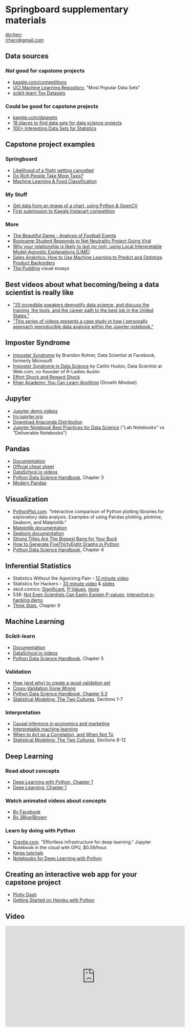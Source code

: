 # Springboard supplementary materials

<i class="fab fa-twitter"></i> [@rrherr](https://twitter.com/rrherr)  
<i class="fas fa-envelope"></i> [rrherr@gmail.com](mailto:rrherr@gmail.com)

## Data sources

### *Not* good for capstone projects
- [kaggle.com/competitions](https://www.kaggle.com/competitions)
- [UCI Machine Learning Repository](http://archive.ics.uci.edu/ml/index.php), "Most Popular Data Sets"
- [scikit-learn Toy Datasets](http://scikit-learn.org/stable/datasets/index.html#toy-datasets)

### Could be good for capstone projects
- [kaggle.com/datasets](https://www.kaggle.com/datasets)
- [18 places to find data sets for data science projects](https://www.dataquest.io/blog/free-datasets-for-projects/)
- [100+ Interesting Data Sets for Statistics](http://rs.io/100-interesting-data-sets-for-statistics/)

## Capstone project examples

### Springboard
- [Likelihood of a flight getting cancelled](https://github.com/aajains/springboard-datascience-intensive/tree/master/capstone_project)
- [Do Rich People Take More Taxis?](https://www.springboard.com/blog/do-rich-people-take-more-taxis/)
- [Machine Learning & Food Classification](https://simonb83.github.io/machine-learning-food-classification.html)

### My Stuff
- [Get data from an image of a chart, using Python & OpenCV](https://github.com/rrherr/hired/blob/master/Get%20data%20from%20image%20of%20chart.ipynb)
- [First submission to Kaggle Instacart competition](https://github.com/rrherr/springboard/blob/master/Kaggle%20Instacart%20first%20submission.ipynb)

### More
- [The Beautiful Game - Analysis of Football Events](https://www.kaggle.com/ahmedyoussef/the-beautiful-game-analysis-of-football-events)
- [Bootcamp Student Responds to Net Neutrality Project Going Viral](http://www.thisismetis.com/blog/metis-student-jeff-kao-responds-to-net-neutrality-project-going-viral)
- [Why your relationship is likely to last (or not): using Local Interpretable Model-Agnostic Explanations (LIME)](http://blog.fastforwardlabs.com/2017/09/01/LIME-for-couples.html)
- [Sales Analytics: How to Use Machine Learning to Predict and Optimize Product Backorders](http://www.business-science.io/business/2017/10/16/sales_backorder_prediction.html)
- [The Pudding](https://pudding.cool/) visual essays

## Best videos about what becoming/being a data scientist is really like
- ["25 incredible speakers demystify data science, and discuss the training, the tools, and the career path to the best job in the United States."](https://www.thisismetis.com/demystifying-data-science-recordings)
- ["This series of videos presents a case study in how I personally approach reproducible data analysis within the Jupyter notebook."](http://jakevdp.github.io/blog/2017/03/03/reproducible-data-analysis-in-jupyter/)

## Imposter Syndrome
- [Imposter Syndrome](https://brohrer.github.io/imposter_syndrome.html) by Brandon Rohrer, Data Scientist at Facebook, formerly Microsoft
- [Imposter Syndrome in Data Science](https://caitlinhudon.com/2018/01/19/imposter-syndrome-in-data-science/) by Caitlin Hudon, Data Scientist at Web.com, co-founder of R-Ladies Austin
- [Effort Shock and Reward Shock](http://www.tempobook.com/2014/07/09/effort-shock-and-reward-shock/)
- [Khan Academy: You Can Learn Anything](https://www.khanacademy.org/youcanlearnanything) (Growth Mindset)

## Jupyter
- [Jupyter demo videos](https://www.youtube.com/watch?v=DLWBfR2hxoo&list=PLVc-QdfGfSl0vQ0wUlDbqmp0m9hEoIUmF)
- [try.jupyter.org](https://try.jupyter.org/)
- [Download Anaconda Distribution](https://www.anaconda.com/download/)
- [Jupyter Notebook Best Practices for Data Science](https://svds.com/jupyter-notebook-best-practices-for-data-science/) ("Lab Notebooks" vs "Deliverable Notebooks")

## Pandas
- [Documentation](http://pandas.pydata.org/pandas-docs/stable/)
- [Official cheat sheet](https://github.com/pandas-dev/pandas/tree/master/doc/cheatsheet)
- [DataSchool.io videos](http://www.dataschool.io/easier-data-analysis-with-pandas/)
- [Python Data Science Handbook](https://jakevdp.github.io/PythonDataScienceHandbook/), Chapter 3
- [Modern Pandas](https://tomaugspurger.github.io/modern-1-intro)

## Visualization
- [PythonPlot.com](http://pythonplot.com/). "Interactive comparison of Python plotting libraries for exploratory data analysis. Examples of using Pandas plotting, plotnine, Seaborn, and Matplotlib."
- [Matplotlib documentation](https://matplotlib.org/index.html)
- [Seaborn documentation](https://seaborn.pydata.org)
- [Strong Titles Are The Biggest Bang for Your Buck](http://stephanieevergreen.com/strong-titles/)
- [How to Generate FiveThirtyEight Graphs in Python](https://www.dataquest.io/blog/making-538-plots/)
- [Python Data Science Handbook](https://jakevdp.github.io/PythonDataScienceHandbook/), Chapter 4

## Inferential Statistics
- Statistics Without the Agonizing Pain – [12 minute video](https://www.youtube.com/watch?v=5Dnw46eC-0o)
- Statistics for Hackers – [33 minute video](https://www.youtube.com/watch?v=Iq9DzN6mvYA) & [slides](https://speakerdeck.com/jakevdp/statistics-for-hackers)
- xkcd comics: [Significant](https://www.explainxkcd.com/wiki/index.php/882:_Significant), [P-Values](https://www.explainxkcd.com/wiki/index.php/1478:_P-Values), [more](https://www.explainxkcd.com/wiki/index.php/Category:Statistics)
- 538: [Not Even Scientists Can Easily Explain P-values](http://fivethirtyeight.com/features/not-even-scientists-can-easily-explain-p-values/), [interactive p-hacking demo](https://fivethirtyeight.com/features/science-isnt-broken/)
- [Think Stats](http://greenteapress.com/wp/think-stats-2e/), Chapter 9

## Machine Learning

### Scikit-learn
- [Documentation](http://scikit-learn.org/stable/documentation.html)
- [DataSchool.io videos](http://www.dataschool.io/machine-learning-with-scikit-learn/)
- [Python Data Science Handbook](https://jakevdp.github.io/PythonDataScienceHandbook/), Chapter 5

### Validation
- [How (and why) to create a good validation set](http://www.fast.ai/2017/11/13/validation-sets/)
- [Cross-Validation Gone Wrong](http://betatim.github.io/posts/cross-validation-gone-wrong/)
- [Python Data Science Handbook, Chapter 5.3](https://jakevdp.github.io/PythonDataScienceHandbook/05.03-hyperparameters-and-model-validation.html)
- [Statistical Modeling: The Two Cultures](https://projecteuclid.org/download/pdf_1/euclid.ss/1009213726), Sections 1-7

### Interpretation
- [Causal inference in economics and marketing](http://www.pnas.org/content/113/27/7310.full.pdf)
- [Interpretable machine learning](https://christophm.github.io/interpretable-ml-book/)
- [When to Act on a Correlation, and When Not To](https://hbr.org/2014/03/when-to-act-on-a-correlation-and-when-not-to)
- [Statistical Modeling: The Two Cultures](https://projecteuclid.org/download/pdf_1/euclid.ss/1009213726), Sections 8-12

## Deep Learning

### Read about concepts
- [Deep Learning with Python, Chapter 1](https://livebook.manning.com/#!/book/deep-learning-with-python/chapter-1)
- [Deep Learning, Chapter 1](http://www.deeplearningbook.org/contents/intro.html)

### Watch animated videos about concepts
- [By Facebook](https://code.facebook.com/pages/1902086376686983)
- [By 3Blue1Brown](https://www.youtube.com/playlist?list=PLZHQObOWTQDNU6R1_67000Dx_ZCJB-3pi)

### Learn by doing with Python
- [Crestle.com](https://www.crestle.com/). "Effortless infrastructure for deep learning." Jupyter Notebook in the cloud with GPU, $0.59/hour.
- [Keras tutorials](https://blog.keras.io/category/tutorials.html)
- [Notebooks for Deep Learning with Python](https://github.com/fchollet/deep-learning-with-python-notebooks)

## Creating an interactive web app for your capstone project
- [Plotly Dash](https://plot.ly/dash/)
- [Getting Started on Heroku with Python](https://devcenter.heroku.com/articles/getting-started-with-python#introduction)

## Video

<iframe width="560" height="315" src="https://www.youtube.com/embed/WNPcE1ZYD9c?rel=0" frameborder="0" allow="autoplay; encrypted-media" allowfullscreen></iframe>
